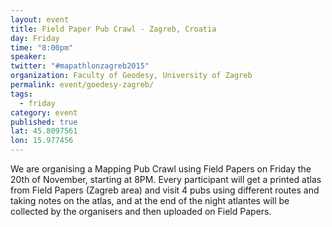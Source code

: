 ```yaml
---
layout: event
title: Field Paper Pub Crawl - Zagreb, Croatia
day: Friday
time: "8:00pm"
speaker: 
twitter: "#mapathlonzagreb2015"
organization: Faculty of Geodesy, University of Zagreb
permalink: event/goedesy-zagreb/
tags: 
  - friday
category: event
published: true
lat: 45.8097561
lon: 15.977456
---
```


We are organising a Mapping Pub Crawl using Field Papers on Friday the 20th of November, starting at 8PM. Every participant will get a printed atlas from Field Papers (Zagreb area) and visit 4 pubs using different routes and taking notes on the atlas, and at the end of the night atlantes will be collected by the organisers and then uploaded on Field Papers.
